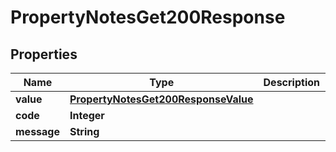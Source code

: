 

# PropertyNotesGet200Response


## Properties

| Name | Type | Description | Notes |
|------------ | ------------- | ------------- | -------------|
|**value** | [**PropertyNotesGet200ResponseValue**](PropertyNotesGet200ResponseValue.md) |  |  [optional] |
|**code** | **Integer** |  |  [optional] |
|**message** | **String** |  |  [optional] |



